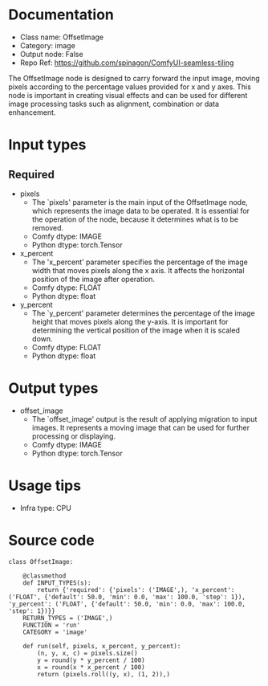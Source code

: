 # Documentation
- Class name: OffsetImage
- Category: image
- Output node: False
- Repo Ref: https://github.com/spinagon/ComfyUI-seamless-tiling

The OffsetImage node is designed to carry forward the input image, moving pixels according to the percentage values provided for x and y axes. This node is important in creating visual effects and can be used for different image processing tasks such as alignment, combination or data enhancement.

# Input types
## Required
- pixels
    - The `pixels' parameter is the main input of the OffsetImage node, which represents the image data to be operated. It is essential for the operation of the node, because it determines what is to be removed.
    - Comfy dtype: IMAGE
    - Python dtype: torch.Tensor
- x_percent
    - The 'x_percent' parameter specifies the percentage of the image width that moves pixels along the x axis. It affects the horizontal position of the image after operation.
    - Comfy dtype: FLOAT
    - Python dtype: float
- y_percent
    - The `y_percent' parameter determines the percentage of the image height that moves pixels along the y-axis. It is important for determining the vertical position of the image when it is scaled down.
    - Comfy dtype: FLOAT
    - Python dtype: float

# Output types
- offset_image
    - The `offset_image' output is the result of applying migration to input images. It represents a moving image that can be used for further processing or displaying.
    - Comfy dtype: IMAGE
    - Python dtype: torch.Tensor

# Usage tips
- Infra type: CPU

# Source code
```
class OffsetImage:

    @classmethod
    def INPUT_TYPES(s):
        return {'required': {'pixels': ('IMAGE',), 'x_percent': ('FLOAT', {'default': 50.0, 'min': 0.0, 'max': 100.0, 'step': 1}), 'y_percent': ('FLOAT', {'default': 50.0, 'min': 0.0, 'max': 100.0, 'step': 1})}}
    RETURN_TYPES = ('IMAGE',)
    FUNCTION = 'run'
    CATEGORY = 'image'

    def run(self, pixels, x_percent, y_percent):
        (n, y, x, c) = pixels.size()
        y = round(y * y_percent / 100)
        x = round(x * x_percent / 100)
        return (pixels.roll((y, x), (1, 2)),)
```